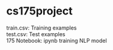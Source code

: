 # cs175project
train.csv: Training examples <br>
test.csv: Test examples <br>
175 Notebook: ipynb training NLP model <br>
